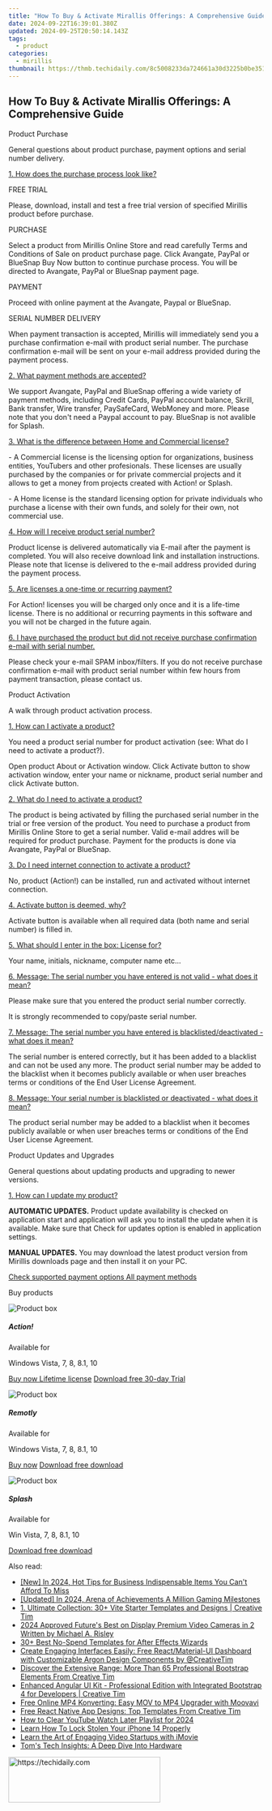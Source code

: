 ```yaml
---
title: "How To Buy & Activate Mirallis Offerings: A Comprehensive Guide"
date: 2024-09-22T16:39:01.380Z
updated: 2024-09-25T20:50:14.143Z
tags:
  - product
categories:
  - mirillis
thumbnail: https://thmb.techidaily.com/8c5008233da724661a30d3225b0be351e1d277e0e18468f4536db088e3157824.jpg
---
```


## How To Buy & Activate Mirallis Offerings: A Comprehensive Guide

Product Purchase

General questions about product purchase, payment options and serial number delivery.

[1\. How does the purchase process look like?](https://tools.techidaily.com/mirillis/products/) 

FREE TRIAL

Please, download, install and test a free trial version of specified Mirillis product before purchase.

PURCHASE

Select a product from Mirillis Online Store and read carefully Terms and Conditions of Sale on product purchase page. Click Avangate, PayPal or BlueSnap Buy Now button to continue purchase process. You will be directed to Avangate, PayPal or BlueSnap payment page.

PAYMENT

Proceed with online payment at the Avangate, Paypal or BlueSnap.

SERIAL NUMBER DELIVERY

When payment transaction is accepted, Mirillis will immediately send you a purchase confirmation e-mail with product serial number. The purchase confirmation e-mail will be sent on your e-mail address provided during the payment process.

[2\. What payment methods are accepted?](https://tools.techidaily.com/mirillis/products/) 

We support Avangate, PayPal and BlueSnap offering a wide variety of payment methods, including Credit Cards, PayPal account balance, Skrill, Bank transfer, Wire transfer, PaySafeCard, WebMoney and more. Please note that you don't need a Paypal account to pay. BlueSnap is not avalible for Splash.

[3\. What is the difference between Home and Commercial license?](https://tools.techidaily.com/mirillis/products/) 

\- A Commercial license is the licensing option for organizations, business entities, YouTubers and other profesionals. These licenses are usually purchased by the companies or for private commercial projects and it allows to get a money from projects created with Action! or Splash.

\- A Home license is the standard licensing option for private individuals who purchase a license with their own funds, and solely for their own, not commercial use.

[4\. How will I receive product serial number?](https://tools.techidaily.com/mirillis/products/) 

Product license is delivered automatically via E-mail after the payment is completed. You will also receive download link and installation instructions. Please note that license is delivered to the e-mail address provided during the payment process. 

[5\. Are licenses a one-time or recurring payment?](https://tools.techidaily.com/mirillis/products/) 

For Action! licenses you will be charged only once and it is a life-time license. There is no additional or recurring payments in this software and you will not be charged in the future again.

[6\. I have purchased the product but did not receive purchase confirmation e-mail with serial number.](https://tools.techidaily.com/mirillis/products/) 

Please check your e-mail SPAM inbox/filters. If you do not receive purchase confirmation e-mail with product serial number within few hours from payment transaction, please contact us.

Product Activation

A walk through product activation process.

[1\. How can I activate a product?](https://tools.techidaily.com/mirillis/products/) 

You need a product serial number for product activation (see: What do I need to activate a product?).

Open product About or Activation window. Click Activate button to show activation window, enter your name or nickname, product serial number and click Activate button.

[2\. What do I need to activate a product?](https://tools.techidaily.com/mirillis/products/) 

The product is being activated by filling the purchased serial number in the trial or free version of the product. You need to purchase a product from Mirillis Online Store to get a serial number. Valid e-mail addres will be required for product purchase. Payment for the products is done via Avangate, PayPal or BlueSnap.

[3\. Do I need internet connection to activate a product?](https://tools.techidaily.com/mirillis/products/) 

No, product (Action!) can be installed, run and activated without internet connection.

[4\. Activate button is deemed, why?](https://tools.techidaily.com/mirillis/products/) 

Activate button is available when all required data (both name and serial number) is filled in.

[5\. What should I enter in the box: License for?](https://tools.techidaily.com/mirillis/products/) 

Your name, initials, nickname, computer name etc...

[6\. Message: The serial number you have entered is not valid - what does it mean?](https://tools.techidaily.com/mirillis/products/) 

Please make sure that you entered the product serial number correctly.

It is strongly recommended to copy/paste serial number.

[7\. Message: The serial number you have entered is blacklisted/deactivated - what does it mean?](https://tools.techidaily.com/mirillis/products/) 

The serial number is entered correctly, but it has been added to a blacklist and can not be used any more. The product serial number may be added to the blacklist when it becomes publicly available or when user breaches terms or conditions of the End User License Agreement.

[8\. Message: Your serial number is blacklisted or deactivated - what does it mean?](https://tools.techidaily.com/mirillis/products/) 

The product serial number may be added to a blacklist when it becomes publicly available or when user breaches terms or conditions of the End User License Agreement.

Product Updates and Upgrades

General questions about updating products and upgrading to newer versions.

[1\. How can I update my product?](https://tools.techidaily.com/mirillis/products/) 

**AUTOMATIC UPDATES.** Product update availability is checked on application start and application will ask you to install the update when it is available. Make sure that Check for updates option is enabled in application settings.

**MANUAL UPDATES.** You may download the latest product version from Mirillis downloads page and then install it on your PC.

[Check supported payment options All payment methods](https://tools.techidaily.com/mirillis/products/) 

Buy products

![Product box](https://mirillis.com/res/old/media/images/store/purchase_action_box.png) 

##### Action!

Available for

Windows Vista, 7, 8, 8.1, 10

[Buy now Lifetime license](https://tools.techidaily.com/mirillis/products/) [Download free 30-day Trial](https://tools.techidaily.com/mirillis/products/) 

![Product box](https://mirillis.com/res/old/media/images/store/purchase_monflo_box.png) 

##### Remotly

Available for

Windows Vista, 7, 8, 8.1, 10

[Buy now](https://remotly.com/plans) [Download free download](https://tools.techidaily.com/mirillis/products/) 

![Product box](https://mirillis.com/res/old/media/images/store/purchase_splash_box.png) 

##### Splash

Available for

Win Vista, 7, 8, 8.1, 10

[Download free download](https://tools.techidaily.com/mirillis/products/)

<ins class="adsbygoogle"
     style="display:block"
     data-ad-format="autorelaxed"
     data-ad-client="ca-pub-7571918770474297"
     data-ad-slot="1223367746"></ins>

<ins class="adsbygoogle"
     style="display:block"
     data-ad-client="ca-pub-7571918770474297"
     data-ad-slot="8358498916"
     data-ad-format="auto"
     data-full-width-responsive="true"></ins>

<span class="atpl-alsoreadstyle">Also read:</span>
<div><ul>
<li><a href="https://facebook-clips.techidaily.com/new-in-2024-hot-tips-for-business-indispensable-items-you-cant-afford-to-miss/"><u>[New] In 2024, Hot Tips for Business Indispensable Items You Can't Afford To Miss</u></a></li>
<li><a href="https://facebook-video-share.techidaily.com/updated-in-2024-arena-of-achievements-a-million-gaming-milestones/"><u>[Updated] In 2024, Arena of Achievements A Million Gaming Milestones</u></a></li>
<li><a href="https://fox-ssl.techidaily.com/1-ultimate-collection-30plus-vite-starter-templates-and-designs-creative-tim/"><u>1. Ultimate Collection: 30+ Vite Starter Templates and Designs | Creative Tim</u></a></li>
<li><a href="https://some-knowledge.techidaily.com/2024-approved-futures-best-on-display-premium-video-cameras-in-2-written-by-michael-a-risley/"><u>2024 Approved Future's Best on Display Premium Video Cameras in 2 Written by Michael A. Risley</u></a></li>
<li><a href="https://extra-lessons.techidaily.com/30plus-best-no-spend-templates-for-after-effects-wizards/"><u>30+ Best No-Spend Templates for After Effects Wizards</u></a></li>
<li><a href="https://fox-ssl.techidaily.com/create-engaging-interfaces-easily-free-reactmaterial-ui-dashboard-with-customizable-argon-design-components-by-creativetim/"><u>Create Engaging Interfaces Easily: Free React/Material-UI Dashboard with Customizable Argon Design Components by @CreativeTim</u></a></li>
<li><a href="https://fox-ssl.techidaily.com/discover-the-extensive-range-more-than-65-professional-bootstrap-elements-from-creative-tim/"><u>Discover the Extensive Range: More Than 65 Professional Bootstrap Elements From Creative Tim</u></a></li>
<li><a href="https://fox-ssl.techidaily.com/enhanced-angular-ui-kit-professional-edition-with-integrated-bootstrap-4-for-developers-creative-tim/"><u>Enhanced Angular UI Kit - Professional Edition with Integrated Bootstrap 4 for Developers | Creative Tim</u></a></li>
<li><a href="https://discover-docs.techidaily.com/free-online-mp4-konverting-easy-mov-to-mp4-upgrader-with-moovavi/"><u>Free Online MP4 Konverting: Easy MOV to MP4 Upgrader with Moovavi</u></a></li>
<li><a href="https://fox-ssl.techidaily.com/free-react-native-app-designs-top-templates-from-creative-tim/"><u>Free React Native App Designs: Top Templates From Creative Tim</u></a></li>
<li><a href="https://youtube-help.techidaily.com/how-to-clear-youtube-watch-later-playlist-for-2024/"><u>How to Clear YouTube Watch Later Playlist for 2024</u></a></li>
<li><a href="https://ios-unlock.techidaily.com/learn-how-to-lock-stolen-your-iphone-14-properly-by-drfone-ios/"><u>Learn How To Lock Stolen Your iPhone 14 Properly</u></a></li>
<li><a href="https://youtube-clips.techidaily.com/learn-the-art-of-engaging-video-startups-with-imovie/"><u>Learn the Art of Engaging Video Startups with iMovie</u></a></li>
<li><a href="https://hardware-tips.techidaily.com/toms-tech-insights-a-deep-dive-into-hardware/"><u>Tom's Tech Insights: A Deep Dive Into Hardware</u></a></li>
</ul></div>

<!-- affiliate ads begin -->
<a href="https://aligracehair.sjv.io/c/5597632/1880927/19272" target="_top" id="1880927">
  <img src="//a.impactradius-go.com/display-ad/19272-1880927" border="0" alt="https://techidaily.com" width="300" height="90"/>
</a>
<img height="0" width="0" src="https://aligracehair.sjv.io/i/5597632/1880927/19272" style="position:absolute;visibility:hidden;" border="0" />
<!-- affiliate ads end -->

